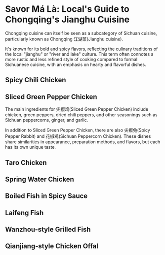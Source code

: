 # Savor Má Là: Local's Guide to Chongqing's Jianghu Cuisine

Chongqing cuisine can itself be seen as a subcategory of Sichuan cuisine, particularly known as Chongqing <Speech>江湖菜</Speech>(Jianghu cuisine).

It's known for its bold and spicy flavors, reflecting the culinary traditions of the local "jianghu" or "river and lake" culture. This term often connotes a more rustic and less refined style of cooking compared to formal Sichuanese cuisine, with an emphasis on hearty and flavorful dishes.

## Spicy Chili Chicken

## Sliced Green Pepper Chicken

The main ingredients for <Speech>尖椒鸡</Speech>(Sliced Green Pepper Chicken) include chicken, green peppers, dried chili peppers, and other seasonings such as Sichuan peppercorns, ginger, and garlic.

In addition to Sliced Green Pepper Chicken, there are also <Speech>尖椒兔</Speech>(Spicy Pepper Rabbit) and <Speech>花椒鸡</Speech>(Sichuan Peppercorn Chicken). These dishes share similarities in appearance, preparation methods, and flavors, but each has its own unique taste.

<Youtube link="https://youtu.be/rNs1n45_xfk?si=-06fiV4QdaCcUfzU">
<template #cover><img src="../../assets/youtube/lost-the-sense-of-taste.jpg" /></template>
<template #title>lost the sense of taste | فقدت حاسة التذوق بسبب الفلفل </template>
<template #author>Lao Wang in China</template>
<template #description>In an ancient inn in Chongqing, a table full of Jianghu cuisine, where the spiciness erases all worries! It's spicy enough to make your face expressive and lose your sense of taste! But it's so good, it's really delicious.</template>
</Youtube>

## Taro Chicken

## Spring Water Chicken

## Boiled Fish in Spicy Sauce

## Laifeng Fish

## Wanzhou-style Grilled Fish

## Qianjiang-style Chicken Offal
